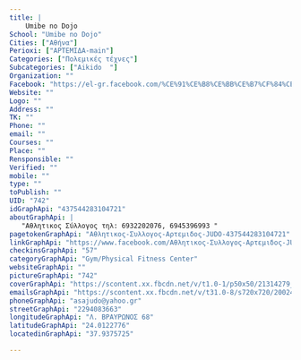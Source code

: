 ```yaml
---
title: |
    Umibe no Dojo
School: "Umibe no Dojo"
Cities: ["Αθήνα"]
Perioxi: ["ΑΡΤΕΜΙΔΑ-main"]
Categories: ["Πολεμικές τέχνες"]
Subcategories: ["Aikido  "]
Organization: ""
Facebook: "https://el-gr.facebook.com/%CE%91%CE%B8%CE%BB%CE%B7%CF%84%CE%B9%CE%BA%CE%BF%CF%82-%CE%A3%CF%85%CE%BB%CE%BB%CE%BF%CE%B3%CE%BF%CF%82-%CE%91%CF%81%CF%84%CE%B5%CE%BC%CE%B9%CE%B4%CE%BF%CF%82-JUDO-437544283104721/"
Website: ""
Logo: ""
Address: ""
TK: ""
Phone: ""
email: ""
Courses: ""
Place: ""
Rensponsible: ""
Verified: ""
mobile: ""
type: ""
toPublish: ""
UID: "742"
idGraphApi: "437544283104721"
aboutGraphApi: | 
   "Αθλητικος Σύλλογος τηλ: 6932202076, 6945396993 "
pagetokenGraphApi: "Αθλητικος-Συλλογος-Αρτεμιδος-JUDO-437544283104721"
linkGraphApi: "https://www.facebook.com/Αθλητικος-Συλλογος-Αρτεμιδος-JUDO-437544283104721/"
checkinsGraphApi: "57"
categoryGraphApi: "Gym/Physical Fitness Center"
websiteGraphApi: ""
pictureGraphApi: "742"
coverGraphApi: "https://scontent.xx.fbcdn.net/v/t1.0-1/p50x50/21314279_728117354047411_1467812180848987282_n.jpg?oh=b7fdd3559bc2d2d4a015f272359befc1&amp;oe=5B03441D"
emailsGraphApi: "https://scontent.xx.fbcdn.net/v/t31.0-8/s720x720/20024117_703961749796305_226800844782488928_o.jpg?oh=4d4cca5320e3c3db1a537978b5df5fc7&amp;oe=5B4CF12D"
phoneGraphApi: "asajudo@yahoo.gr"
streetGraphApi: "2294083663"
longitudeGraphApi: "Λ. ΒΡΑΥΡΩΝΟΣ 68"
latitudeGraphApi: "24.0122776"
locatedinGraphApi: "37.9375725"

---
```





